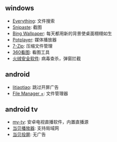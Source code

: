 ## windows  
- [Everything](https://www.voidtools.com/zh-cn/): 文件搜索
- [Snipaste](https://www.snipaste.com/): 截图
- [Bing Wallpaper](https://www.microsoft.com/zh-cn/bing/bing-wallpaper): 每天都用新的背景使桌面栩栩如生
- [Potplayer](https://potplayer.daum.net/): 媒体播放器
- [7-Zip](https://www.7-zip.org/): 压缩文件管理
- [360看图](https://pic.360.cn/): 看图工具
- [火绒安全软件](https://www.huorong.cn/person5.html): 病毒查杀，弹窗拦截

## android  
- [litiaotiao](https://github.com/eddlez/litiaotiao_package_backup): 跳过开屏广告
- [File Manager +](https://play.google.com/store/apps/details?id=com.alphainventor.filemanager&pcampaignid=web_share): 文件管理器

## android tv  
- [my-tv](https://github.com/lizongying/my-tv): 安卓电视直播软件，内置直播源
- [当贝播放器](https://www.dangbei.com/player/): 支持局域网
- [当贝投屏](https://www.dangbei.com/app/tv/2021/1214/7921.html): 无广告


